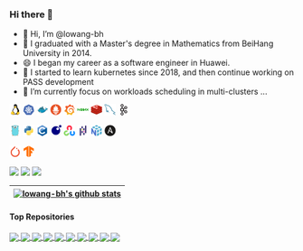 ### Hi there 👋

- 👋 Hi, I’m @lowang-bh
- 🔭 I graduated with a Master's degree in Mathematics from BeiHang University in 2014.
- 😄 I began my career as a software engineer in Huawei.
- 🤔 I started to learn kubernetes since 2018, and then continue working on PASS development
- 🌱 I’m currently focus on workloads scheduling in multi-clusters ...
  
<!--
- 💞️ I’m looking to collaborate on ...
- 📫 How to reach me ...

-->

<!--
**lowang-bh/lowang-bh** is a ✨ _special_ ✨ repository because its `README.md` (this file) appears on your GitHub profile.

Here are some ideas to get you started:

- 🔭 I’m currently working on ...
- 🌱 I’m currently learning ...
- 👯 I’m looking to collaborate on ...
- 🤔 I’m looking for help with ...
- 💬 Ask me about ...
- 📫 How to reach me: ...
- 😄 Pronouns: ...
- ⚡ Fun fact: ...
-->

<!--
[![lowang-bh's GitHub stats](https://github-readme-stats.vercel.app/api?username=lowang-bh&theme=buefy&show_icons=true)](https://github.com/anuraghazra/github-readme-stats)
[![Top Langs](https://github-readme-stats.vercel.app/api/top-langs/?username=lowang-bh&theme=buefy)](https://github.com/anuraghazra/github-readme-stats)
-->

<!--
donut: vertical sort and with pie graph
donut-vertical: pie graph at top
-->

<code><img height="20" alt="linux" src="./images/linux-original.svg"></code>
<code><img height="20" alt="kubernetes" src="./images/kubernetes-plain.svg"></code>
<code><img height="20" alt="docker" src="./images/docker-original.svg"></code>
<code><img height="20" alt="prometheuse" src="./images/prometheus-original.svg"></code>
<code><img height="20" alt="grafana" src="./images/grafana-original.svg"></code>
<code><img height="20" alt="nginx" src="./images/nginx-original.svg"></code>
<code><img height="20" alt="redis" src="./images/redis-original.svg"></code>
<code><img height="20" alt="mysql" src="./images/mysql-original.svg"></code>
<code><img height="20" alt="kafka" src="./images/apachekafka-original.svg"></code>

<code><img height="20" alt="go" src="./images/go-original.svg"></code>
<code><img height="20" alt="python" src="./images/python-original.svg"></code>
<code><img height="20" alt="c" src="./images/c-original.svg"></code>
<code><img height="20" alt="lua" src="./images/lua-original.svg"></code>
<code><img height="20" alt="opencv" src="./images/opencv-original.svg"></code>
<code><img height="20" alt="pandas" src="./images/pandas-original.svg"></code>
<code><img height="20" alt="numpy" src="./images/numpy-original.svg"></code>
<code><img height="20" alt="ansible" src="./images/ansible-plain.svg"></code>

<code><img height="20" alt="py" src="./images/pytorch-original.svg"></code>
<code><img height="20" alt="tf" src="./images/tensorflow-original.svg"></code>

![](https://github-profile-summary-cards.vercel.app/api/cards/profile-details?username=lowang-bh&theme=github)
![](https://github-profile-summary-cards.vercel.app/api/cards/most-commit-language?username=lowang-bh&theme=github&exclude=Jupyter%20Notebook)
![](http://github-profile-summary-cards.vercel.app/api/cards/repos-per-language?username=lowang-bh&theme=github&exclude=Jupyter%20Notebook)
<!--
![](http://github-profile-summary-cards.vercel.app/api/cards/productive-time?username=lowang-bh&theme=github&utcOffset=8)
-->

| <a href="https://github.com/lowang-bh"><img align="center" src="https://github-readme-stats.vercel.app/api?username=lowang-bh&show_icons=true&include_all_commits=true&theme=buefy&hide_border=true" alt="lowang-bh's github stats" /></a> |
| ------------- |

#### Top Repositories

<a href="https://github.com/lowang-bh/volcano">
  <img align="center" src="https://github-readme-stats.vercel.app/api/pin/?username=lowang-bh&repo=volcano&theme=buefy" />
</a>
<a href="https://github.com/lowang-bh/kubernetes">
  <img align="center" src="https://github-readme-stats.vercel.app/api/pin/?username=lowang-bh&repo=kubernetes&theme=buefy" />
</a>

<a href="https://github.com/lowang-bh/dev_virt">
  <img align="center" src="https://github-readme-stats.vercel.app/api/pin/?username=lowang-bh&repo=dev_virt&theme=buefy&show_owner=false" />
</a>
<a href="https://github.com/lowang-bh/mpi-operator">
  <img align="center" src="https://github-readme-stats.vercel.app/api/pin/?username=lowang-bh&repo=mpi-operator&theme=buefy&show_owner=false" />
</a>

<a href="https://github.com/lowang-bh/butterfly">
  <img align="center" src="https://github-readme-stats.vercel.app/api/pin/?username=lowang-bh&repo=butterfly&theme=buefy&show_owner=false" />
</a>
<a href="https://github.com/lowang-bh/training-operator">
  <img align="center" src="https://github-readme-stats.vercel.app/api/pin/?username=lowang-bh&repo=training-operator&theme=buefy&show_owner=false" />
</a>

<a href="https://github.com/lowang-bh/karmada">
  <img align="center" src="https://github-readme-stats.vercel.app/api/pin/?username=lowang-bh&repo=karmada&theme=buefy" />
</a>
<a href="https://github.com/lowang-bh/kserve">
  <img align="center" src="https://github-readme-stats.vercel.app/api/pin/?username=lowang-bh&repo=kserve&theme=buefy" />
</a>

<a href="https://github.com/lowang-bh/koordinator">
  <img align="center" src="https://github-readme-stats.vercel.app/api/pin/?username=lowang-bh&repo=koordinator&theme=buefy" />
</a>
<a href="https://github.com/lowang-bh/kuberay">
  <img align="center" src="https://github-readme-stats.vercel.app/api/pin/?username=lowang-bh&repo=kuberay&theme=buefy" />
</a>

<br />
<br />
